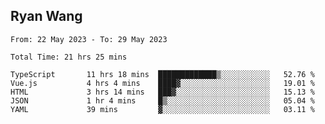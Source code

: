 ## Ryan Wang

<!--START_SECTION:waka-->

```text
From: 22 May 2023 - To: 29 May 2023

Total Time: 21 hrs 25 mins

TypeScript       11 hrs 18 mins  █████████████▒░░░░░░░░░░░   52.76 %
Vue.js           4 hrs 4 mins    ████▓░░░░░░░░░░░░░░░░░░░░   19.01 %
HTML             3 hrs 14 mins   ███▓░░░░░░░░░░░░░░░░░░░░░   15.13 %
JSON             1 hr 4 mins     █▒░░░░░░░░░░░░░░░░░░░░░░░   05.04 %
YAML             39 mins         ▓░░░░░░░░░░░░░░░░░░░░░░░░   03.11 %
```

<!--END_SECTION:waka-->
